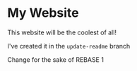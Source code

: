 # My Website

This website will be the coolest of all!

I've created it in the `update-readme` branch

Change for the sake of REBASE 1
